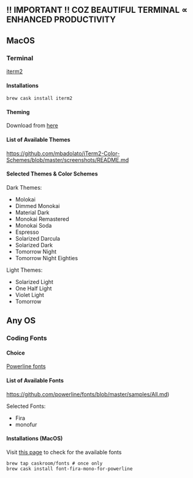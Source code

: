 ##  !! IMPORTANT !! COZ BEAUTIFUL TERMINAL ∝ ENHANCED PRODUCTIVITY

## MacOS
### Terminal
[iterm2](https://www.iterm2.com/)

#### Installations
`brew cask install iterm2`

#### Theming
Download from [here](https://github.com/mbadolato/iTerm2-Color-Schemes/tree/master/schemes)

#### List of Available Themes
https://github.com/mbadolato/iTerm2-Color-Schemes/blob/master/screenshots/README.md

#### Selected Themes & Color Schemes

Dark Themes:
- Molokai
- Dimmed Monokai
- Material Dark
- Monokai Remastered
- Monokai Soda
- Espresso
- Solarized Darcula
- Solarized Dark
- Tomorrow Night
- Tomorrow Night Eighties

Light Themes:
- Solarized Light
- One Half Light
- Violet Light
- Tomorrow

## Any OS
### Coding Fonts
#### Choice
[Powerline fonts](https://github.com/powerline/fonts)

#### List of Available Fonts
https://github.com/powerline/fonts/blob/master/samples/All.md)

Selected Fonts:
- Fira
- monofur

#### Installations (MacOS)

Visit [this page](https://github.com/Homebrew/homebrew-cask-fonts) to check for the available fonts

```
brew tap caskroom/fonts # once only
brew cask install font-fira-mono-for-powerline
```
